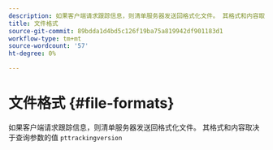 ```yaml
---
description: 如果客户端请求跟踪信息，则清单服务器发送回格式化文件。 其格式和内容取决于查询参数pttrackingversion的值
title: 文件格式
source-git-commit: 89bdda1d4bd5c126f19ba75a819942df901183d1
workflow-type: tm+mt
source-wordcount: '57'
ht-degree: 0%

---
```



# 文件格式 {#file-formats}

如果客户端请求跟踪信息，则清单服务器发送回格式化文件。 其格式和内容取决于查询参数的值 `pttrackingversion`